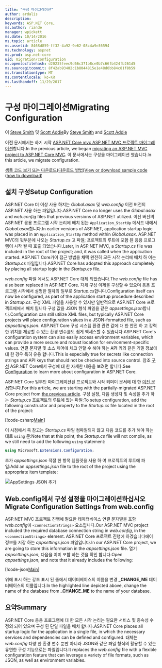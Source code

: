 ```yaml
---
title: "구성 마이그레이션"
author: ardalis
description: 
keywords: ASP.NET Core,
ms.author: riande
manager: wpickett
ms.date: 10/14/2016
ms.topic: article
ms.assetid: 8468d859-ff32-4a92-9e62-08c4a9e36594
ms.technology: aspnet
ms.prod: asp.net-core
uid: migration/configuration
ms.openlocfilehash: d20235feec9d66c371b8ce0b7c66fb424fb261d5
ms.sourcegitcommit: 8f42ab93402c1b8044815e1e48d0bb84c81f8b59
ms.translationtype: MT
ms.contentlocale: ko-KR
ms.lasthandoff: 11/29/2017
---
```

# <a name="migrating-configuration"></a><span data-ttu-id="717e5-103">구성 마이그레이션</span><span class="sxs-lookup"><span data-stu-id="717e5-103">Migrating Configuration</span></span>

<span data-ttu-id="717e5-104">여 [Steve Smith](https://ardalis.com/) 및 [Scott Addie](https://scottaddie.com)</span><span class="sxs-lookup"><span data-stu-id="717e5-104">By [Steve Smith](https://ardalis.com/) and [Scott Addie](https://scottaddie.com)</span></span>

<span data-ttu-id="717e5-105">이전 문서에서는 하기 시작 [ASP.NET Core mvc ASP.NET MVC 프로젝트 마이그레이션](mvc.md)합니다.</span><span class="sxs-lookup"><span data-stu-id="717e5-105">In the previous article, we began [migrating an ASP.NET MVC project to ASP.NET Core MVC](mvc.md).</span></span> <span data-ttu-id="717e5-106">이 문서에서는 구성을 마이그레이션 했습니다.</span><span class="sxs-lookup"><span data-stu-id="717e5-106">In this article, we migrate configuration.</span></span>

<span data-ttu-id="717e5-107">[샘플 코드 보기 또는 다운로드](https://github.com/aspnet/Docs/tree/master/aspnetcore/migration/configuration/samples)([다운로드 방법](xref:tutorials/index#how-to-download-a-sample))</span><span class="sxs-lookup"><span data-stu-id="717e5-107">[View or download sample code](https://github.com/aspnet/Docs/tree/master/aspnetcore/migration/configuration/samples) ([how to download](xref:tutorials/index#how-to-download-a-sample))</span></span>

## <a name="setup-configuration"></a><span data-ttu-id="717e5-108">설치 구성</span><span class="sxs-lookup"><span data-stu-id="717e5-108">Setup Configuration</span></span>

<span data-ttu-id="717e5-109">ASP.NET Core 더 이상 사용 하지는 *Global.asax* 및 *web.config* 이전 버전의 ASP.NET 사용 하는 파일입니다.</span><span class="sxs-lookup"><span data-stu-id="717e5-109">ASP.NET Core no longer uses the *Global.asax* and *web.config* files that previous versions of ASP.NET utilized.</span></span> <span data-ttu-id="717e5-110">이전 버전의 ASP.NET 응용 프로그램 시작 논리에 배치 된는 `Application_StartUp` 메서드 내에서 *Global.asax*합니다.</span><span class="sxs-lookup"><span data-stu-id="717e5-110">In earlier versions of ASP.NET, application startup logic was placed in an `Application_StartUp` method within *Global.asax*.</span></span> <span data-ttu-id="717e5-111">ASP.NET MVC의 뒷부분에 나오는 *Startup.cs* 고 파일; 프로젝트의 루트에 포함 된 응용 프로그램이 시작 될 때 호출 되었습니다.</span><span class="sxs-lookup"><span data-stu-id="717e5-111">Later, in ASP.NET MVC, a *Startup.cs* file was included in the root of the project; and, it was called when the application started.</span></span> <span data-ttu-id="717e5-112">ASP.NET Core가이 접근 방법을 채택 완전히 모든 시작 논리에 배치 하 여는 *Startup.cs* 파일입니다.</span><span class="sxs-lookup"><span data-stu-id="717e5-112">ASP.NET Core has adopted this approach completely by placing all startup logic in the *Startup.cs* file.</span></span>

<span data-ttu-id="717e5-113">*web.config* 파일 에서도 ASP.NET Core 대체 되었습니다.</span><span class="sxs-lookup"><span data-stu-id="717e5-113">The *web.config* file has also been replaced in ASP.NET Core.</span></span> <span data-ttu-id="717e5-114">자체 구성 이제을 구성할 수 있으며 응용 프로그램 시작에서 설명한 절차의 일부로 *Startup.cs*합니다.</span><span class="sxs-lookup"><span data-stu-id="717e5-114">Configuration itself can now be configured, as part of the application startup procedure described in *Startup.cs*.</span></span> <span data-ttu-id="717e5-115">구성 XML 파일을 사용할 수 있지만 일반적으로 ASP.NET Core 프로젝트에에서 배치 됩니다 구성 값을 JSON 형식 파일을 같은 *appsettings.json*합니다.</span><span class="sxs-lookup"><span data-stu-id="717e5-115">Configuration can still utilize XML files, but typically ASP.NET Core projects will place configuration values in a JSON-formatted file, such as *appsettings.json*.</span></span> <span data-ttu-id="717e5-116">ASP.NET Core 구성 시스템 환경 관련 값에 대 한 안전 하 고 강력한 위치를 제공할 수 있는 환경 변수를도 쉽게 액세스할 수 있습니다.</span><span class="sxs-lookup"><span data-stu-id="717e5-116">ASP.NET Core's configuration system can also easily access environment variables, which can provide a more secure and robust location for environment-specific values.</span></span> <span data-ttu-id="717e5-117">연결 문자열 및 소스 제어에 체크 인할 수 해야 하는 API 키와 같은 기밀 정보에 대 한 경우 특히 유용 합니다.</span><span class="sxs-lookup"><span data-stu-id="717e5-117">This is especially true for secrets like connection strings and API keys that should not be checked into source control.</span></span> <span data-ttu-id="717e5-118">참조 [구성](xref:fundamentals/configuration/index) ASP.NET Core에서 구성에 대 한 자세한 내용을 보려면 합니다.</span><span class="sxs-lookup"><span data-stu-id="717e5-118">See [Configuration](xref:fundamentals/configuration/index) to learn more about configuration in ASP.NET Core.</span></span>

<span data-ttu-id="717e5-119">ASP.NET Core 일부만 마이그레이션된 프로젝트와 시작 되며이 문서에 대 한 [이전 문서](mvc.md)합니다.</span><span class="sxs-lookup"><span data-stu-id="717e5-119">For this article, we are starting with the partially-migrated ASP.NET Core project from [the previous article](mvc.md).</span></span> <span data-ttu-id="717e5-120">구성 설정, 다음 생성자 및 속성을 추가 하는 *Startup.cs* 프로젝트의 루트에 있는 파일:</span><span class="sxs-lookup"><span data-stu-id="717e5-120">To setup configuration, add the following constructor and property to the *Startup.cs* file located in the root of the project:</span></span>

[!code-csharp[Main](configuration/samples/WebApp1/src/WebApp1/Startup.cs?range=11-21)]

<span data-ttu-id="717e5-121">이 시점에서 즉 참고는 *Startup.cs* 파일 컴파일되지 않고 다음 코드를 추가 해야 하는 대로 `using` 문:</span><span class="sxs-lookup"><span data-stu-id="717e5-121">Note that at this point, the *Startup.cs* file will not compile, as we still need to add the following `using` statement:</span></span>

```csharp
using Microsoft.Extensions.Configuration;
```

<span data-ttu-id="717e5-122">추가 *appsettings.json* 적절 한 항목 템플릿을 사용 하 여 프로젝트의 루트에 파일:</span><span class="sxs-lookup"><span data-stu-id="717e5-122">Add an *appsettings.json* file to the root of the project using the appropriate item template:</span></span>

![AppSettings JSON 추가](configuration/_static/add-appsettings-json.png)

## <a name="migrate-configuration-settings-from-webconfig"></a><span data-ttu-id="717e5-124">Web.config에서 구성 설정을 마이그레이션하십시오</span><span class="sxs-lookup"><span data-stu-id="717e5-124">Migrate Configuration Settings from web.config</span></span>

<span data-ttu-id="717e5-125">ASP.NET MVC 프로젝트 진행에 필요한 데이터베이스 연결 문자열을 포함 *web.config*에 `<connectionStrings>` 요소입니다.</span><span class="sxs-lookup"><span data-stu-id="717e5-125">Our ASP.NET MVC project included the required database connection string in *web.config*, in the `<connectionStrings>` element.</span></span> <span data-ttu-id="717e5-126">ASP.NET Core 프로젝트 진행에 하겠습니다에이 정보를 저장 하는 *appsettings.json* 파일입니다.</span><span class="sxs-lookup"><span data-stu-id="717e5-126">In our ASP.NET Core project, we are going to store this information in the *appsettings.json* file.</span></span> <span data-ttu-id="717e5-127">열기 *appsettings.json*, 다음을 이미 포함 하는 것을 확인 합니다.</span><span class="sxs-lookup"><span data-stu-id="717e5-127">Open *appsettings.json*, and note that it already includes the following:</span></span>

[!code-json[Main](../migration/configuration/samples/WebApp1/src/WebApp1/appsettings.json?highlight=4)]


<span data-ttu-id="717e5-128">위에 표시 하는 강조 표시 된 줄에서 데이터베이스의 이름을 변경 **_CHANGE_ME** 데이터베이스의 이름입니다.</span><span class="sxs-lookup"><span data-stu-id="717e5-128">In the highlighted line depicted above, change the name of the database from **_CHANGE_ME** to the name of your database.</span></span>

## <a name="summary"></a><span data-ttu-id="717e5-129">요약</span><span class="sxs-lookup"><span data-stu-id="717e5-129">Summary</span></span>

<span data-ttu-id="717e5-130">ASP.NET Core 응용 프로그램에 대 한 모든 시작 논리는 필요한 서비스 및 종속성 수 정의 되어 있으며 구성 된 단일 파일을 배치 합니다.</span><span class="sxs-lookup"><span data-stu-id="717e5-130">ASP.NET Core places all startup logic for the application in a single file, in which the necessary services and dependencies can be defined and configured.</span></span> <span data-ttu-id="717e5-131">대체는 *web.config* 다양 한 환경 변수 뿐만 아니라 JSON와 같은 파일 형식의 활용할 수 있는 유연한 구성 기능으로는 파일입니다.</span><span class="sxs-lookup"><span data-stu-id="717e5-131">It replaces the *web.config* file with a flexible configuration feature that can leverage a variety of file formats, such as JSON, as well as environment variables.</span></span>
